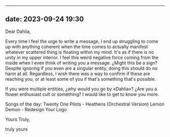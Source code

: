
---
date: 2023-09-24 19:30
---

Dear Dahlia,

Every time I feel the urge to write a message, I end up struggling to come up with anything coherent when the time comes to actually manifest whatever scattered thing is floating within my mind. It's as if there is no unity in my upper interior. I feel this weird negative force coming from the inside when I even think of writing you a message. ¿Might this be a sign? 
Despite ignoring if you even are a singular entity, doing this should do no harm at all. 
Regardless, I wish there was a way to confirm if these are reaching you, or at least some of you if that's something that's possible.

If you were multiple entities, ¿why would you go by «Dahlia»? ¿Are you a flower enthusiast cult or something?
I would like to get to know you more.

Songs of the day: 
Twenty One Pilots - Heathens (Orchestral Version)
Lemon Demon - Redesign Your Logo

Yours Truly,

truly yours